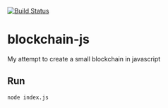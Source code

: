 [![Build Status](https://travis-ci.org/RomainGoncalves/blockchain-js.svg?branch=master)](https://travis-ci.org/RomainGoncalves/blockchain-js)

# blockchain-js
My attempt to create a small blockchain in javascript

## Run
`node index.js`
